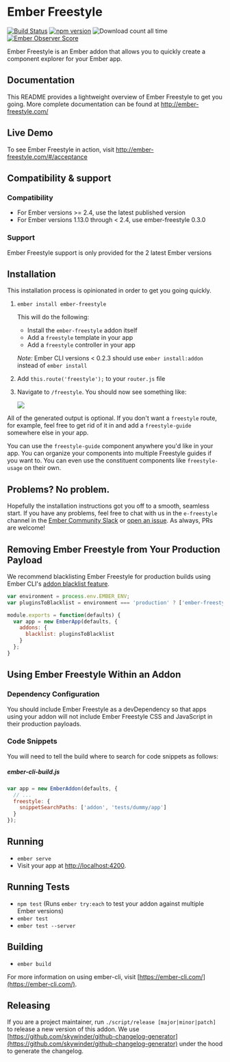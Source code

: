 # Ember Freestyle

[![Build Status](https://travis-ci.org/chrislopresto/ember-freestyle.svg?branch=master)](https://travis-ci.org/chrislopresto/ember-freestyle)
[![npm version](https://badge.fury.io/js/ember-freestyle.svg)](https://badge.fury.io/js/ember-freestyle)
![Download count all time](https://img.shields.io/npm/dt/ember-freestyle.svg)
[![Ember Observer Score](http://emberobserver.com/badges/ember-freestyle.svg)](http://emberobserver.com/addons/ember-freestyle)

Ember Freestyle is an Ember addon that allows you to quickly create a component explorer for your Ember app.

## Documentation

This README provides a lightweight overview of Ember Freestyle to get you going. More complete documentation can be found at http://ember-freestyle.com/

## Live Demo

To see Ember Freestyle in action, visit http://ember-freestyle.com/#/acceptance

## Compatibility & support

### Compatibility

- For Ember versions >= 2.4, use the latest published version
- For Ember versions 1.13.0 through < 2.4, use ember-freestyle 0.3.0

### Support

Ember Freestyle support is only provided for the 2 latest Ember versions

## Installation

This installation process is opinionated in order to get you going quickly.

1. `ember install ember-freestyle`

    This will do the following:

    - Install the `ember-freestyle` addon itself
    - Add a `freestyle` template in your app
    - Add a `freestyle` controller in your app

    *Note:* Ember CLI versions < 0.2.3 should use `ember install:addon` instead of `ember install`

1. Add `this.route('freestyle');` to your `router.js` file
1. Navigate to `/freestyle`. You should now see something like:

    ![](doc/freestyle-generated.png)

All of the generated output is optional. If you don't want a `freestyle` route, for example, feel free to get rid of it in and add a `freestyle-guide` somewhere else in your app.

You can use the `freestyle-guide` component anywhere you'd like in your app. You can organize your components into multiple Freestyle guides if you want to. You can even use the constituent components like `freestyle-usage` on their own.

## Problems? No problem.

Hopefully the installation instructions got you off to a smooth, seamless start. If you have any problems, feel free to chat with us in the `e-freestyle` channel in the [Ember Community Slack](https://embercommunity.slack.com) or [open an issue](https://github.com/chrislopresto/ember-freestyle/issues/new). As always, PRs are welcome!

## Removing Ember Freestyle from Your Production Payload

We recommend blacklisting Ember Freestyle for production builds using Ember CLI's [addon blacklist feature](https://ember-cli.com/user-guide/#whitelisting-and-blacklisting-assets).

```javascript
var environment = process.env.EMBER_ENV;
var pluginsToBlacklist = environment === 'production' ? ['ember-freestyle'] : [];

module.exports = function(defaults) {
  var app = new EmberApp(defaults, {
    addons: {
      blacklist: pluginsToBlacklist
    }
  };
}
```

## Using Ember Freestyle Within an Addon

### Dependency Configuration

You should include Ember Freestyle as a devDependency so that apps using your addon will not include
Ember Freestyle CSS and JavaScript in their production payloads.

### Code Snippets

You will need to tell the build where to search for code snippets as follows:

##### ember-cli-build.js

```javascript
var app = new EmberAddon(defaults, {
  // ...
  freestyle: {
    snippetSearchPaths: ['addon', 'tests/dummy/app']
  }
});
```
## Running

* `ember serve`
* Visit your app at [http://localhost:4200](http://localhost:4200).

## Running Tests

* `npm test` (Runs `ember try:each` to test your addon against multiple Ember versions)
* `ember test`
* `ember test --server`

## Building

* `ember build`

For more information on using ember-cli, visit [https://ember-cli.com/](https://ember-cli.com/).

## Releasing

If you are a project maintainer, run `./script/release [major|minor|patch]` to release a new version of this addon. We use  [https://github.com/skywinder/github-changelog-generator](https://github.com/skywinder/github-changelog-generator) under the hood to generate the changelog.

